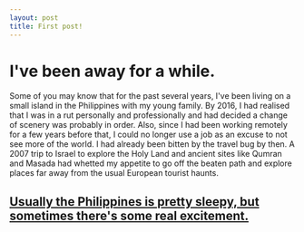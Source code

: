 ```yaml
---
layout: post
title: First post!
---
```


# I've been away for a while.

Some of you may know that for the past several years, I've been living on a small island in the Philippines with my young family. By 2016, I had realised that I was in a rut personally and professionally and had decided a change of scenery was probably in order. Also, since I had been working remotely for a few years before that, I could no longer use a job as an excuse to not see more of the world. I had already been bitten by the travel bug by then. A 2007 trip to Israel to explore the Holy Land and ancient sites like Qumran and Masada had whetted my appetite to go off the beaten path and explore places far away from the usual European tourist haunts.  

[Usually the Philippines is pretty sleepy, but sometimes there's some real excitement.](https://imgur.com/a/mount-kanlaon-has-erupted-again-p5tS7au)
---
